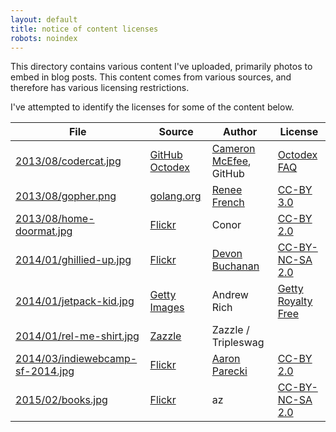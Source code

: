 ```yaml
---
layout: default
title: notice of content licenses
robots: noindex
---
```

This directory contains various content I've uploaded, primarily photos to embed
in blog posts.  This content comes from various sources, and therefore has
various licensing restrictions.  

I've attempted to identify the licenses for some of the content below.

File | Source | Author | License
---- | ------ | ------ | -------
[2013/08/codercat.jpg](../2013/08/codercat.jpg) | [GitHub Octodex](https://octodex.github.com/codercat/) | [Cameron McEfee](http://cameronmcefee.com/), GitHub | [Octodex FAQ](https://octodex.github.com/faq.html)
[2013/08/gopher.png](../2013/08/gopher.png) | [golang.org](https://golang.org/doc/gopher/gophercolor.png) | [Renee French](http://www.reneefrench.com/) | [CC-BY 3.0](https://creativecommons.org/licenses/by/3.0/)
[2013/08/home-doormat.jpg](../2013/08/home-doormat.jpg) | [Flickr](https://www.flickr.com/photos/ronocdh/4456877019/) | Conor | [CC-BY 2.0](https://creativecommons.org/licenses/by/2.0/)
[2014/01/ghillied-up.jpg](../2014/01/ghillied-up.jpg) | [Flickr](https://www.flickr.com/photos/divinenephron/4857328881/) | [Devon Buchanan](http://divinenephron.co.uk/) | [CC-BY-NC-SA 2.0](https://creativecommons.org/licenses/by-nc-sa/2.0/)
[2014/01/jetpack-kid.jpg](../2014/01/jetpack-kid.jpg) | [Getty Images](http://www.gettyimages.com/detail/photo/jetpack-kid-royalty-free-image/143920872) | Andrew Rich | [Getty Royalty Free](http://www.gettyimages.com/Corporate/LicenseInfo.aspx)
[2014/01/rel-me-shirt.jpg](../2014/01/rel-me-shirt.jpg) | [Zazzle](http://www.zazzle.com/i_love_me_some_rel_me_shirt-235414618479188408) | Zazzle / Tripleswag | 
[2014/03/indiewebcamp-sf-2014.jpg](../2014/03/indiewebcamp-sf-2014.jpg) | [Flickr](https://www.flickr.com/photos/aaronpk/13012345474/) | [Aaron Parecki](https://aaronparecki.com/) | [CC-BY 2.0](https://creativecommons.org/licenses/by/2.0/)
[2015/02/books.jpg](../2015/02/books.jpg) | [Flickr](https://www.flickr.com/photos/azrasta/5088254388/) | az | [CC-BY-NC-SA 2.0](https://creativecommons.org/licenses/by-nc-sa/2.0/)
